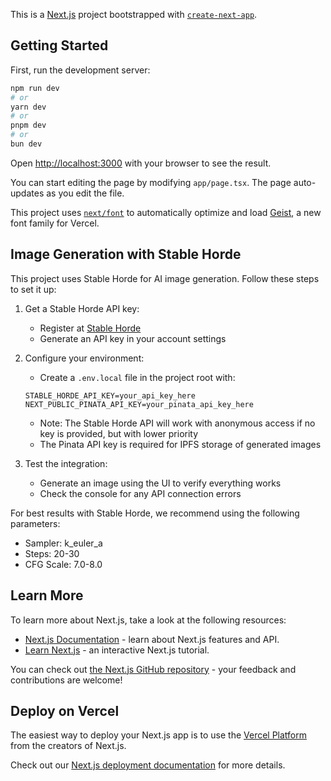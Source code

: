 This is a [Next.js](https://nextjs.org) project bootstrapped with [`create-next-app`](https://nextjs.org/docs/app/api-reference/cli/create-next-app).

## Getting Started

First, run the development server:

```bash
npm run dev
# or
yarn dev
# or
pnpm dev
# or
bun dev
```

Open [http://localhost:3000](http://localhost:3000) with your browser to see the result.

You can start editing the page by modifying `app/page.tsx`. The page auto-updates as you edit the file.

This project uses [`next/font`](https://nextjs.org/docs/app/building-your-application/optimizing/fonts) to automatically optimize and load [Geist](https://vercel.com/font), a new font family for Vercel.

## Image Generation with Stable Horde

This project uses Stable Horde for AI image generation. Follow these steps to set it up:

1. Get a Stable Horde API key:
   - Register at [Stable Horde](https://stablehorde.net/)
   - Generate an API key in your account settings

2. Configure your environment:
   - Create a `.env.local` file in the project root with:
   ```
   STABLE_HORDE_API_KEY=your_api_key_here
   NEXT_PUBLIC_PINATA_API_KEY=your_pinata_api_key_here
   ```
   - Note: The Stable Horde API will work with anonymous access if no key is provided, but with lower priority
   - The Pinata API key is required for IPFS storage of generated images

3. Test the integration:
   - Generate an image using the UI to verify everything works
   - Check the console for any API connection errors

For best results with Stable Horde, we recommend using the following parameters:
- Sampler: k_euler_a
- Steps: 20-30
- CFG Scale: 7.0-8.0

## Learn More

To learn more about Next.js, take a look at the following resources:

- [Next.js Documentation](https://nextjs.org/docs) - learn about Next.js features and API.
- [Learn Next.js](https://nextjs.org/learn) - an interactive Next.js tutorial.

You can check out [the Next.js GitHub repository](https://github.com/vercel/next.js) - your feedback and contributions are welcome!

## Deploy on Vercel

The easiest way to deploy your Next.js app is to use the [Vercel Platform](https://vercel.com/new?utm_medium=default-template&filter=next.js&utm_source=create-next-app&utm_campaign=create-next-app-readme) from the creators of Next.js.

Check out our [Next.js deployment documentation](https://nextjs.org/docs/app/building-your-application/deploying) for more details.
